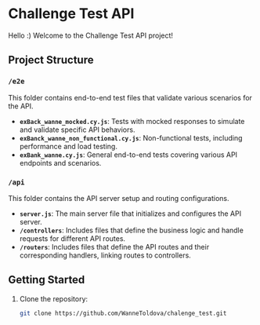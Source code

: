 # Challenge Test API

Hello :) Welcome to the Challenge Test API project!

## Project Structure

### `/e2e`

This folder contains end-to-end test files that validate various scenarios for the API.

- **`exBack_wanne_mocked.cy.js`**: Tests with mocked responses to simulate and validate specific API behaviors.
- **`exBanck_wanne_non_functional.cy.js`**: Non-functional tests, including performance and load testing.
- **`exBank_wanne.cy.js`**: General end-to-end tests covering various API endpoints and scenarios.

### `/api`

This folder contains the API server setup and routing configurations.

- **`server.js`**: The main server file that initializes and configures the API server.
- **`/controllers`**: Includes files that define the business logic and handle requests for different API routes.
- **`/routers`**: Includes files that define the API routes and their corresponding handlers, linking routes to controllers.

## Getting Started

1. Clone the repository:
   ```bash
   git clone https://github.com/WanneToldova/chalenge_test.git
